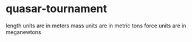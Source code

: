 quasar-tournament
=================


length units are in meters
mass units are in metric tons
force units are in meganewtons
